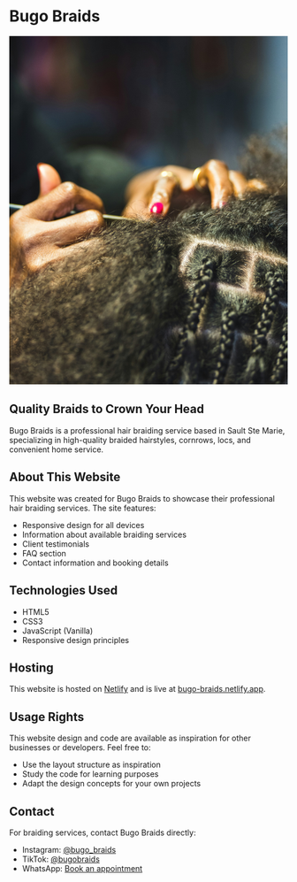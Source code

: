 # Bugo Braids

![Bugo Braids](hair%201.jpg)

## Quality Braids to Crown Your Head

Bugo Braids is a professional hair braiding service based in Sault Ste Marie, specializing in high-quality braided hairstyles, cornrows, locs, and convenient home service.

## About This Website

This website was created for Bugo Braids to showcase their professional hair braiding services. The site features:

- Responsive design for all devices
- Information about available braiding services
- Client testimonials
- FAQ section
- Contact information and booking details

## Technologies Used

- HTML5
- CSS3
- JavaScript (Vanilla)
- Responsive design principles

## Hosting

This website is hosted on [Netlify](https://netlify.com) and is live at [bugo-braids.netlify.app](https://bugo-braids.netlify.app/).

## Usage Rights

This website design and code are available as inspiration for other businesses or developers. Feel free to:

- Use the layout structure as inspiration
- Study the code for learning purposes
- Adapt the design concepts for your own projects

## Contact

For braiding services, contact Bugo Braids directly:
- Instagram: [@bugo_braids](https://www.instagram.com/bugo_braids/?utm_source=ig_web_button_share_sheet)
- TikTok: [@bugobraids](https://www.tiktok.com/@bugobraids)
- WhatsApp: [Book an appointment](https://wa.me/message/ZYKJLQGPHPA5A1?src=qr)